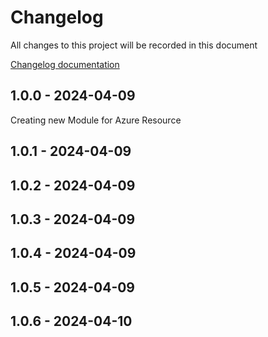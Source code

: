 # Changelog

All changes to this project will be recorded in this document

[Changelog documentation](https://keepachangelog.com/en/1.0.0/)

## 1.0.0 - 2024-04-09

Creating new Module for Azure Resource

## 1.0.1 - 2024-04-09

## 1.0.2 - 2024-04-09
## 1.0.3 - 2024-04-09
## 1.0.4 - 2024-04-09
## 1.0.5 - 2024-04-09
## 1.0.6 - 2024-04-10